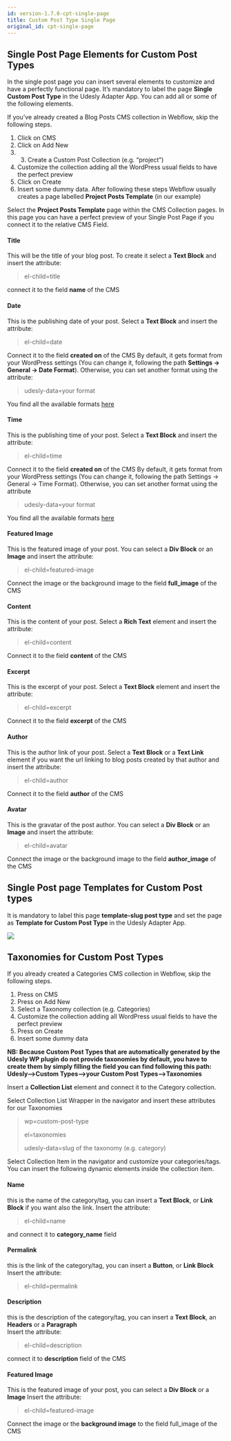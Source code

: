 ```yaml
---
id: version-1.7.0-cpt-single-page
title: Custom Post Type Single Page
original_id: cpt-single-page
---
```


## Single Post Page Elements for Custom Post Types

In the single post page you can insert several elements to customize and have a perfectly functional page. It’s mandatory to label the page **Single Custom Post Type** in the Udesly Adapter App. You can add all or some of the following elements.

If you’ve already created a Blog Posts CMS collection in Webflow, skip the following steps.

1) Click on CMS
2) Click on Add New
3) 3) Create a Custom Post Collection (e.g. “project”)
4) Customize the collection adding all the WordPress usual fields to have the perfect preview
5) Click on Create
6) Insert some dummy data.
After following these steps Webflow usually creates a page labelled **Project Posts Template** (in our example)

Select the **Project Posts Template** page within the CMS Collection pages.
In this page you can have a perfect preview of your Single Post Page if you connect it to the relative CMS Field.

#### Title
This will be the title of your blog post. To create it select a **Text Block** and insert the attribute:

> el-child=title

connect it to the field **name** of the CMS

#### Date
This is the publishing date of your post. Select a **Text Block** and insert the attribute:

> el-child=date

Connect it to the field **created on** of the CMS
By default, it gets format from your WordPress settings (You can change it, following the path **Settings -> General -> Date Format**). Otherwise, you can set another format using the attribute:

> udesly-data=your format

You find all the available formats [here](https://codex.wordpress.org/Formatting_Date_and_Time)

#### Time
This is the publishing time of your post. Select a **Text Block** and insert the attribute:

> el-child=time

Connect it to the field **created on** of the CMS
By default, it gets format from your WordPress settings (You can change it, following the path Settings -> General -> Time Format). Otherwise, you can set another format using the attribute

> udesly-data=your format

You find all the available formats [here](https://codex.wordpress.org/Formatting_Date_and_Time)

#### Featured Image
This is the featured image of your post. You can select a **Div Block** or an **Image** and insert the attribute:

> el-child=featured-image

Connect the image or the background image to the field **full_image** of the CMS

#### Content
This is the content of your post. Select a **Rich Text** element and insert the attribute:

> el-child=content

Connect it to the field **content** of the CMS

#### Excerpt
This is the excerpt of your post. Select a **Text Block** element and insert the attribute:

> el-child=excerpt

Connect it to the field **excerpt** of the CMS

#### Author
This is the author link of your post. Select a **Text Block** or a **Text Link** element if you want the url linking to blog posts created by that author and insert the attribute:

> el-child=author

Connect it to the field **author** of the CMS 

#### Avatar
This is the gravatar of the post author. You can select a **Div Block** or an **Image** and insert the attribute:

> el-child=avatar

Connect the image or the background image to the field **author_image** of the CMS


## Single Post page Templates for Custom Post types

It is mandatory to label this page **template-slug post type** and set the page as **Template for Custom Post Type** in the Udesly Adapter App.

![](assets/cpt-single-template.png)


## Taxonomies for Custom Post Types

If you already created a Categories CMS collection in Webflow, skip the following steps.

1) Press on CMS
2) Press on Add New
3) Select a Taxonomy collection (e.g. Categories)
4) Customize the collection adding all WordPress usual fields to have the perfect preview
5) Press on Create
6) Insert some dummy data

**NB: Because Custom Post Types that are automatically generated by the Udesly WP plugin do not provide taxonomies by default, you have to create them by simply filling the field you can find following this path: Udesly–>Custom Types–>your Custom Post Types–>Taxonomies**

Insert a **Collection List** element and connect it to the Category collection.

Select Collection List Wrapper in the navigator and insert these attributes for our Taxonomies

> wp=custom-post-type
>
> el=taxonomies
>
> udesly-data=slug of the taxonomy (e.g. category)

Select Collection Item in the navigator and customize your categories/tags. You can insert the following dynamic elements inside the collection item.

#### Name
this is the name of the category/tag, you can insert a **Text Block**, or **Link Block** if you want also the link.
Insert the attribute:

> el-child=name

and connect it to **category_name** field

#### Permalink
this is the link of the category/tag, you can insert a **Button**, or **Link Block**
Insert the attribute:

> el-child=permalink

#### Description
this is the description of the category/tag, you can insert a **Text Block**, an **Headers** or a **Paragraph**  
Insert the attribute:

> el-child=description

connect it to **description** field of the CMS

#### Featured Image
This is the featured image of your post, you can select a **Div Block** or a **Image**
Insert the attribute:

> el-child=featured-image

Connect the image or the **background image** to the field full_image of the CMS

